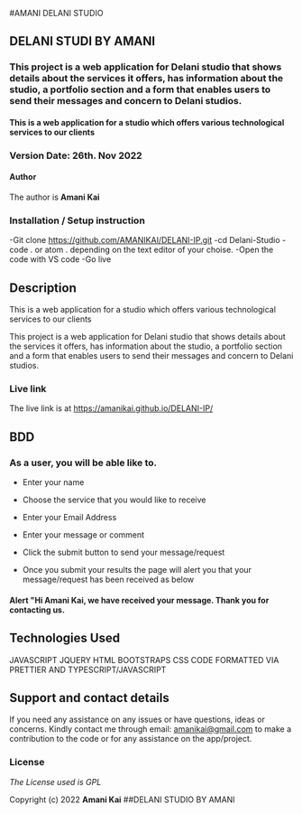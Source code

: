 #AMANI DELANI STUDIO

## DELANI STUDI BY AMANI

### This project is a web application for Delani studio that shows details about the services it offers, has information about the studio, a portfolio section and a form that enables users to send their messages and concern to Delani studios.

#### This is a web application for a studio which offers various technological services to our clients

### Version Date: 26th. Nov 2022

#### Author

The author is **Amani Kai**

### Installation / Setup instruction

-Git clone https://github.com/AMANIKAI/DELANI-IP.git
-cd Delani-Studio
-code . or atom . depending on the text editor of your choise.
-Open the code with VS code
-Go live

## Description

This is a web application for a studio which offers various technological services to our clients

This project is a web application for Delani studio that shows details about the services it offers, has information about the studio, a portfolio section and a form that enables users to send their messages and concern to Delani studios.

### Live link

The live link is at https://amanikai.github.io/DELANI-IP/

### 

## BDD

### As a user, you will be able like to.

- Enter your name

- Choose the service that you would like to receive

- Enter your Email Address

- Enter your message or comment

- Click the submit button to send your message/request

- Once you submit your results the page will alert you that your message/request has been received as below

#### Alert "Hi Amani Kai, we have received your message. Thank you for contacting us.

## Technologies Used

JAVASCRIPT
JQUERY
HTML
BOOTSTRAPS
CSS
CODE FORMATTED VIA PRETTIER AND TYPESCRIPT/JAVASCRIPT

## Support and contact details

If you need any assistance on any issues or have questions, ideas or concerns. Kindly contact me through email: amanikai@gmail.com to make a contribution to the code or for any assistance on the app/project.

### License

_The License used is GPL_

Copyright (c) 2022 **Amani Kai**
##DELANI STUDIO BY AMANI